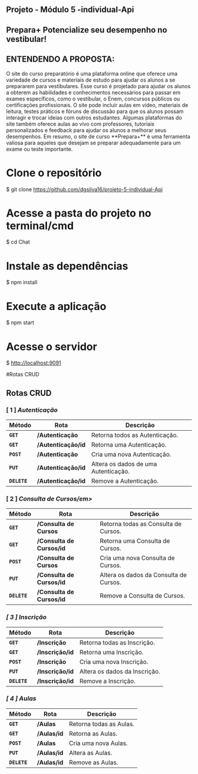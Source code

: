 ## Projeto - Módulo 5 -individual-Api


## Prepara+ Potencialize seu desempenho no vestibular!


## ENTENDENDO A PROPOSTA:


<p><p> O site do curso preparatório é uma plataforma online que oferece uma variedade de cursos e materiais de estudo para ajudar os alunos a se prepararem para vestibulares. Esse curso é projetado para ajudar os alunos a obterem as habilidades e conhecimentos necessários para passar em exames específicos, como o vestibular, o Enem, concursos públicos ou certificações profissionais. O site pode incluir aulas em vídeo, materiais de leitura, testes práticos e fóruns de discussão para que os alunos possam interagir e trocar ideias com outros estudantes. Algumas plataformas do site também oferece aulas ao vivo com professores, tutoriais personalizados e feedback para ajudar os alunos a melhorar seus desempenhos. Em resumo, o  site de curso **Prepara+** é uma ferramenta valiosa para aqueles que desejam se preparar adequadamente para um exame ou teste importante.


# Clone o repositório
$ git clone https://github.com/dgsilva16/projeto-5-individual-Api

# Acesse a pasta do projeto no terminal/cmd
$ cd Chat

# Instale as dependências
$ npm install

# Execute a aplicação 
$ npm start

# Acesse o servidor
$ <http://localhost:9091>



#Rotas CRUD


## Rotas CRUD

### [ 1 ] <em>Autenticação</em>

| Método | Rota | Descrição |
| ------ | ----- | ----------- |
| **`GET`** | **/Autenticação** | Retorna todos as Autenticação. |
|  **`GET`** | **/Autenticação/id** | Retorna uma Autenticação. |
|  **`POST`** | **/Autenticação** | Cria uma nova Autenticação.  |
|  **`PUT`** | **/Autenticação/id** | Altera os dados de uma Autenticação.
|  **`DELETE`** | **/Autenticação/id** | Remove a Autenticação.
  
### [ 2 ] <em>Consulta de Cursos/em>

| Método | Rota | Descrição |
| ------ | ----- | ----------- |
|  **`GET`** | **/Consulta de Cursos** | Retorna todas as Consulta de Cursos. |
|  **`GET`** | **/Consulta de Cursos/id** | Retorna uma Consulta de Cursos. |
|  **`POST`** | **/Consulta de Cursos** | Cria uma nova Consulta de Cursos.  |
|  **`PUT`** | **/Consulta de Cursos/id** | Altera os dados da Consulta de Cursos.
|  **`DELETE`** | **/Consulta de Cursos/id** | Remove a Consulta de Cursos.
  
  
### [ 3 ] <em>Inscrição</em>

| Método | Rota | Descrição |
| ------ | ----- | ----------- |
|  **`GET`** | **/Inscrição** | Retorna todas as Inscrição. |
|  **`GET`** | **/Inscrição/id** | Retorna uma Inscrição. |
|  **`POST`** | **/Inscrição** | Cria uma nova Inscrição.  |
|  **`PUT`** | **/Inscrição/id** | Altera os dados da Inscrição.
|  **`DELETE`** | **/Inscrição/id** | Remove a Inscrição.


### [ 4 ] <em>Aulas</em>

| Método | Rota | Descrição |
| ------ | ----- | ----------- |
|  **`GET`** | **/Aulas** | Retorna todas as Aulas. |
|  **`GET`** | **/Aulas/id** |  Retorna as Aulas. |
|  **`POST`** | **/Aulas** | Cria uma nova Aulas.  |
|  **`PUT`** | **/Aulas/id** | Altera as Aulas.
|  **`DELETE`** | **/Aulas/id** | Remove as Aulas.



